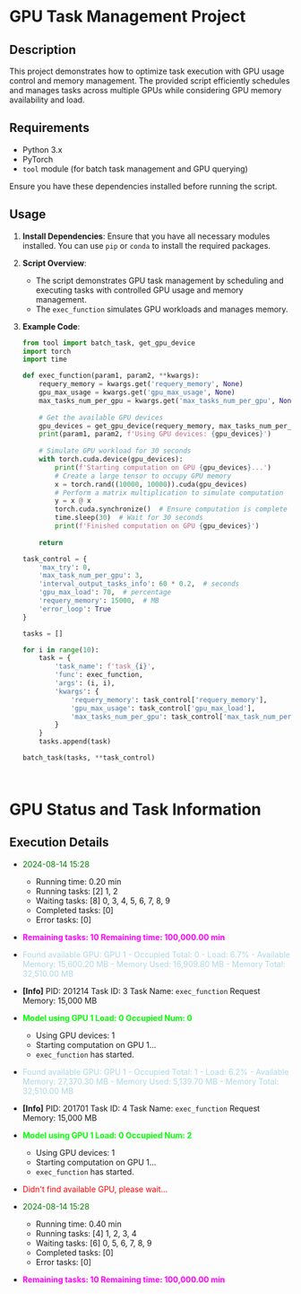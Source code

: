 # GPU Task Management Project

## Description

This project demonstrates how to optimize task execution with GPU usage control and memory management. The provided script efficiently schedules and manages tasks across multiple GPUs while considering GPU memory availability and load.

## Requirements

- Python 3.x
- PyTorch
- `tool` module (for batch task management and GPU querying)

Ensure you have these dependencies installed before running the script.

## Usage

1. **Install Dependencies**: Ensure that you have all necessary modules installed. You can use `pip` or `conda` to install the required packages.

2. **Script Overview**:
   - The script demonstrates GPU task management by scheduling and executing tasks with controlled GPU usage and memory management.
   - The `exec_function` simulates GPU workloads and manages memory.

3. **Example Code**:

   ```python
   from tool import batch_task, get_gpu_device
   import torch
   import time

   def exec_function(param1, param2, **kwargs):
       requery_memory = kwargs.get('requery_memory', None)
       gpu_max_usage = kwargs.get('gpu_max_usage', None)
       max_tasks_num_per_gpu = kwargs.get('max_tasks_num_per_gpu', None)
       
       # Get the available GPU devices
       gpu_devices = get_gpu_device(requery_memory, max_tasks_num_per_gpu, gpu_max_usage)
       print(param1, param2, f'Using GPU devices: {gpu_devices}')
       
       # Simulate GPU workload for 30 seconds
       with torch.cuda.device(gpu_devices):
           print(f'Starting computation on GPU {gpu_devices}...')
           # Create a large tensor to occupy GPU memory
           x = torch.rand((10000, 10000)).cuda(gpu_devices)
           # Perform a matrix multiplication to simulate computation
           y = x @ x
           torch.cuda.synchronize()  # Ensure computation is complete
           time.sleep(30)  # Wait for 30 seconds
           print(f'Finished computation on GPU {gpu_devices}')
       
       return

   task_control = {
       'max_try': 0,
       'max_task_num_per_gpu': 3,
       'interval_output_tasks_info': 60 * 0.2,  # seconds
       'gpu_max_load': 70,  # percentage
       'requery_memory': 15000,  # MB
       'error_loop': True
   }

   tasks = []

   for i in range(10):
       task = {
           'task_name': f'task_{i}',
           'func': exec_function,
           'args': (i, i),
           'kwargs': {
               'requery_memory': task_control['requery_memory'],
               'gpu_max_usage': task_control['gpu_max_load'],
               'max_tasks_num_per_gpu': task_control['max_task_num_per_gpu'],
           }
       }
       tasks.append(task)

   batch_task(tasks, **task_control)




# GPU Status and Task Information

## Execution Details

- <span style="color: green;">2024-08-14 15:28</span>
  - Running time: 0.20 min                         
  - Running tasks: [2] 1, 2                        
  - Waiting tasks: [8] 0, 3, 4, 5, 6, 7, 8, 9                         
  - Completed tasks: [0]                          
  - Error tasks: [0]

- <span style="color: magenta; font-weight: bold;">Remaining tasks: 10  Remaining time: 100,000.00 min</span>

- <span style="color: lightblue;">Found available GPU: GPU 1 - Occupied Total: 0 - Load: 6.7% - Available Memory: 15,600.20 MB - Memory Used: 16,909.80 MB - Memory Total: 32,510.00 MB</span>

- **[Info]** PID: 201214  Task ID: 3  Task Name: `exec_function`  Request Memory: 15,000 MB

- <span style="color: lime; font-weight: bold;">Model using GPU 1 Load: 0 Occupied Num: 0</span>
  - Using GPU devices: 1
  - Starting computation on GPU 1...
  - `exec_function` has started.

- <span style="color: lightblue;">Found available GPU: GPU 1 - Occupied Total: 1 - Load: 6.2% - Available Memory: 27,370.30 MB - Memory Used: 5,139.70 MB - Memory Total: 32,510.00 MB</span>

- **[Info]** PID: 201701  Task ID: 4  Task Name: `exec_function`  Request Memory: 15,000 MB

- <span style="color: lime; font-weight: bold;">Model using GPU 1 Load: 0 Occupied Num: 2</span>
  - Using GPU devices: 1
  - Starting computation on GPU 1...
  - `exec_function` has started.

- <span style="color: red;">Didn't find available GPU, please wait...</span>

- <span style="color: green;">2024-08-14 15:28</span>
  - Running time: 0.40 min                         
  - Running tasks: [4] 1, 2, 3, 4                        
  - Waiting tasks: [6] 0, 5, 6, 7, 8, 9                         
  - Completed tasks: [0]                          
  - Error tasks: [0]

- <span style="color: magenta; font-weight: bold;">Remaining tasks: 10  Remaining time: 100,000.00 min</span>

